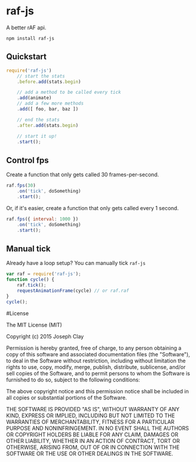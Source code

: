 raf-js
==========

A better rAF api.

`npm install raf-js`


Quickstart
----------------
``` javascript
require('raf-js')
	// start the stats
	.before.add(stats.begin)

    // add a method to be called every tick
    .add(animate)
    // add a few more methods
    .add([ foo, bar, baz ])

    // end the stats
	.after.add(stats.begin)

    // start it up!
    .start();
```

Control fps
----------------
Create a function that only gets called 30 frames-per-second.
``` javascript
raf.fps(30)
	.on('tick', doSomething)
    .start();
```

Or, if it's easier, create a function that only gets called
every 1 second.
``` javascript
raf.fps({ interval: 1000 })
	.on('tick', doSomething)
    .start();
```

Manual tick
----------------
Already have a loop setup? You can manually tick `raf-js`
``` javascript
var raf = require('raf-js');
function cycle() {
	raf.tick();
	requestAnimationFrame(cycle) // or raf.raf
}
cycle();
```

#License

The MIT License (MIT)

Copyright (c) 2015 Joseph Clay

Permission is hereby granted, free of charge, to any person obtaining a copy
of this software and associated documentation files (the "Software"), to deal
in the Software without restriction, including without limitation the rights
to use, copy, modify, merge, publish, distribute, sublicense, and/or sell
copies of the Software, and to permit persons to whom the Software is
furnished to do so, subject to the following conditions:

The above copyright notice and this permission notice shall be included in
all copies or substantial portions of the Software.

THE SOFTWARE IS PROVIDED "AS IS", WITHOUT WARRANTY OF ANY KIND, EXPRESS OR
IMPLIED, INCLUDING BUT NOT LIMITED TO THE WARRANTIES OF MERCHANTABILITY,
FITNESS FOR A PARTICULAR PURPOSE AND NONINFRINGEMENT.  IN NO EVENT SHALL THE
AUTHORS OR COPYRIGHT HOLDERS BE LIABLE FOR ANY CLAIM, DAMAGES OR OTHER
LIABILITY, WHETHER IN AN ACTION OF CONTRACT, TORT OR OTHERWISE, ARISING FROM,
OUT OF OR IN CONNECTION WITH THE SOFTWARE OR THE USE OR OTHER DEALINGS IN
THE SOFTWARE.

